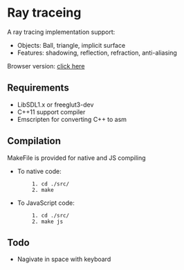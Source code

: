 # Ray traceing

A ray tracing implementation support:

- Objects: Ball, triangle, implicit surface
- Features: shadowing, reflection, refraction, anti-aliasing

Browser version: [click here](http://trungquy.github.io/ray_tracer/)

## Requirements

- LibSDL1.x or freeglut3-dev
- C++11 support compiler
- Emscripten for converting C++ to asm

## Compilation

MakeFile is provided for native and JS compiling

- To native code:
``` 
        1. cd ./src/
        2. make 
```
- To JavaScript code:
```
        1. cd ./src/
        2. make js
```

## Todo
- Nagivate in space with keyboard